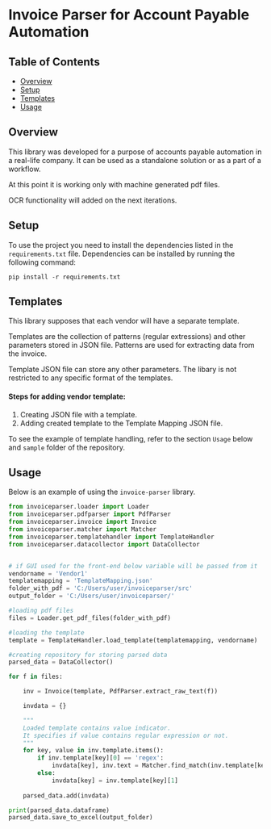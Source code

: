 # Invoice Parser for Account Payable Automation

## Table of Contents

- [Overview](#overview)
- [Setup](#setup)
- [Templates](#templates)
- [Usage](#usage)

## Overview

This library was developed for a purpose of accounts payable automation in a real-life company.
It can be used as a standalone solution or as a part of a workflow.

At this point it is working only with machine generated pdf files. 

OCR functionality will added on the next iterations.



## Setup

To use the project you need to install the dependencies listed in the `requirements.txt` file.
Dependencies can be installed by running the following command:

```console
pip install -r requirements.txt
```

## Templates
This library supposes that each vendor will have a separate template. 

Templates are the collection of patterns (regular extressions) and other parameters stored in JSON file. 
Patterns are used for extracting data from the invoice.

Template JSON file can store any other parameters. The libary is not restricted to any specific format of the templates. 

#### Steps for adding vendor template:
1. Creating JSON file with a template.
2. Adding created template to the Template Mapping JSON file.

To see the example of template handling, refer to the section `Usage` below and `sample` folder of the repository. 

## Usage

Below is an example of using the `invoice-parser` library.

```python
from invoiceparser.loader import Loader
from invoiceparser.pdfparser import PdfParser
from invoiceparser.invoice import Invoice
from invoiceparser.matcher import Matcher
from invoiceparser.templatehandler import TemplateHandler
from invoiceparser.datacollector import DataCollector


# if GUI used for the front-end below variable will be passed from it
vendorname = 'Vendor1'
templatemapping = 'TemplateMapping.json'
folder_with_pdf = 'C:/Users/user/invoiceparser/src'
output_folder = 'C:/Users/user/invoiceparser/'

#loading pdf files
files = Loader.get_pdf_files(folder_with_pdf)

#loading the template
template = TemplateHandler.load_template(templatemapping, vendorname)

#creating repository for storing parsed data
parsed_data = DataCollector()

for f in files:

    inv = Invoice(template, PdfParser.extract_raw_text(f))

    invdata = {}

    """ 
    Loaded template contains value indicator.
    It specifies if value contains regular expression or not.
    """
    for key, value in inv.template.items():
        if inv.template[key][0] == 'regex':
            invdata[key], inv.text = Matcher.find_match(inv.template[key][1], inv.text)
        else:
            invdata[key] = inv.template[key][1]
    
    parsed_data.add(invdata)

print(parsed_data.dataframe)
parsed_data.save_to_excel(output_folder)
```



